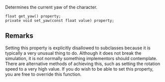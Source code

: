 Determines the current yaw of the character.

```nvgt
float get_yaw() property;
private void set_yaw(const float value) property;
```

## Remarks

Setting this property is explicitly disallowed to subclasses because it is typically a very unusual thing to do. Although it does not break the simulation, it is not normally something implementors should contemplate. There are alternative methods of achieving this, such as setting the rotation speed to a very high value. If you do wish to be able to set this property, you are free to override this function.